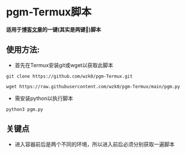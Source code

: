 # pgm-Termux脚本

**适用于[博客文章](https://wzk0.github.io/pm)的一键(其实是两键🌚)脚本**

## 使用方法:

* 首先在Termux安装git或wget以获取此脚本

```
git clone https://github.com/wzk0/pgm-Termux.git
```

```
wget https://raw.githubusercontent.com/wzk0/pgm-Termux/main/pgm.py
```

* 需安装python以执行脚本

```
python3 pgm.py
```

## 关键点

* 进入容器前后是两个不同的环境，所以进入前后必须分别获取一遍脚本

